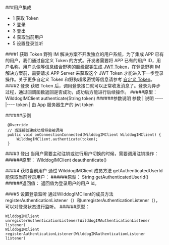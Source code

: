 ###用户集成 
* 1 获取 Token
* 2 登录
* 3 登出
* 4 获取当前用户
* 5 设置登录监听


####1 获取 Token
野狗 IM 解决方案不开发独立的用户系统，为了集成 APP 已有的用户，我们通过自定义 Token 的方式。开发者需要将 APP 已有的用户 ID，用户名称，用户头像等信息结合野狗的超级密钥生成 [JWT Token](https://jwt.io/)，在登录野狗 IM 解决方案前，需要请求 APP Server 来获取这个 JWT Token 才能进入下一步登录操作。关于更多自定义 Token 和野狗超级密钥等信息请参考 [自定义 Token](https://z.WilddogIM.com/rule/guide#5-zi-ding-yi-token0)。
####2 登录
获取 Token 后，调用登录接口就可以正常收发消息了。登录为异步过程，通过回调函数返回是否成功，成功后方能进行后续操作。
#####原型：
	WilddogIMClient authenticate(String token)
######参数说明
参数	| 说明
----|----
token | 由 App 服务器生产的 jwt token

######示例
```
 @Override
 // 当连接创建成功后将会被调用
 public void onConnectionConnected(WilddogIMClient WilddogIMClient) {
     WilddogIMClient.authenticate(token);
 }
 ```
 
####3 登出
当用户需要主动注销或进行用户切换的时候，需要调用注销操作：
######原型：
	WilddogIMClient deauthenticate()
	
####4 获取当前用户
通过 WilddogIMClient 成员方法 getAuthenticatedUserId 能获取当前登录用户：
######原型：
	String getAuthenticatedUserId()
######返回值：
返回值为登录用户的用户 id。

####5 设置登录监听
通过WilddogIMClient的成员方法registerAuthenticationListener（）和unregisterAuthenticationListener（），可以对登录状态进行监听。
######原型：
```
WilddogIMClient  unregisterAuthenticationListener(WilddogIMAuthenticationListener listener)
WilddogIMClient  registerAuthenticationListener(WilddogIMAuthenticationListener listener)
```
 
 
 
 